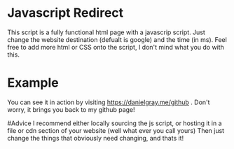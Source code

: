 # Javascript Redirect
This script is a fully functional html page with a javascrip script. Just change the website destination (defualt is google) and the time (in ms). 
Feel free to add more html or CSS onto the script, I don't mind what you do with this.

# Example

You can see it in action by visiting https://danielgray.me/github . Don't worry, it brings you back to my github page!

#Advice
I recommend either locally sourcing the js script, or hosting it in a file or cdn section of your website (well what ever you call yours)
Then just change the things that obviously need changing, and thats it!
